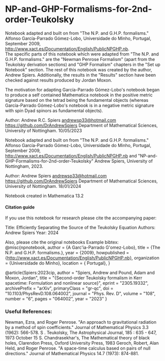 # NP-and-GHP-Formalisms-for-2nd-order-Teukolsky
 
Notebook adapted and built on from "The N.P. and G.H.P. formalisms."  Alfonso García-Parrado Gómez-Lobo, Universidade do Minho, Portugal, September 2009, http://www.xact.es/Documentation/English/PublicNPGHP.nb.  
The specific parts of this notebook which were adapted from "The N.P. and G.H.P. formalisms." are the "Newman Penrose Formalism" (apart from the Teukolsky derivation sections) and "GHP Formalism" chapters in the "Set up Notebook" section. The rest of this notebook was created by the author, Andrew Spiers. Additionally, the results in the "Results" section have been checked against results produced by Jordan Moxon.

The motivation for adapting García-Parrado Gómez-Lobo's notebook began to produce a self contained Mathematica notebook in the positive metric signature based on the tetrad being the fundamental objects (whereas García-Parrado Gómez-Lobo's notebook is in a negative metric signature with spin Dyad spinors as fundamental objects). 

Author: Andrew R.C. Spiers
andrewsp33@hotmail.com
https://github.com/DrAndrewSpiers
Department of Mathematical Sciences, University of Nottingham.
10/05/2023

Notebook adapted and built on from "The N.P. and G.H.P. formalisms."  Alfonso García-Parrado Gómez-Lobo, Universidade do Minho, Portugal, September 2009, http://www.xact.es/Documentation/English/PublicNPGHP.nb and "NP-and-GHP-Formalisms-for-2nd-order-Teukolsky" Andrew Spiers, University of Nottingham, 2023.


Author: Andrew Spiers
andrewsp33@hotmail.com
https://github.com/DrAndrewSpiers
Department of Mathematical Sciences, University of Nottingham.
18/01/2024

Notebook created in Mathematica 13.2


####  Citation guide

If you use this notebook for research please cite the accompanying paper:

Title: Efficiently Separating the Source of the Teukolsky Equation
Authors: Andrew Spiers
Year: 2024

Also, please cite the original notebooks Example bibtex:
@misc{npnotebook,
author = {A Garc\'ia-Parrado G\'omez-Lobo},
title = {The N.P. and G.H.P. formalisms.},
year = {2009},
howpublished = {http://www.xact.es/Documentation/English/PublicNPGHP.nb},
organization = {Universidade do Minho},
location = { Portugal},
}

@article{Spiers:2023cip,
    author = "Spiers, Andrew and Pound, Adam and Moxon, Jordan",
    title = "{Second-order Teukolsky formalism in Kerr spacetime: Formulation and nonlinear source}",
    eprint = "2305.19332",
    archivePrefix = "arXiv",
    primaryClass = "gr-qc",
    doi = "10.1103/PhysRevD.108.064002",
    journal = "Phys. Rev. D",
    volume = "108",
    number = "6",
    pages = "064002",
    year = "2023"
}


###  Useful References:

Newman, Ezra, and Roger Penrose. "An approach to gravitational radiation by a method of spin coefficients." Journal of Mathematical Physics 3.3 (1962): 566-578.
S . Teukolsky, The Astrophysical Journal, 185 : 635 - 647, 1973 October 15
S. Chandrasekhar's, The Mathematical theory of black holes, Clarendon Press, Oxford University Press, 1983
Geroch, Robert, Alan Held, and Roger Penrose. "A space-time calculus based on pairs of null directions." Journal of Mathematical Physics 14.7 (1973): 874-881.
